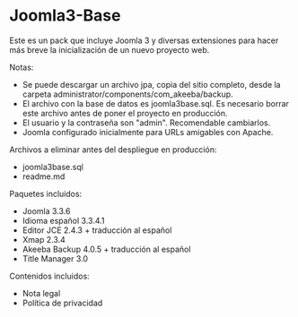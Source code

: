 Joomla3-Base
============

Este es un pack que incluye Joomla 3 y diversas extensiones para hacer más breve la inicialización de un nuevo proyecto web.

Notas:
- Se puede descargar un archivo jpa, copia del sitio completo, desde la carpeta administrator/components/com_akeeba/backup.
- El archivo con la base de datos es joomla3base.sql. Es necesario borrar este archivo antes de poner el proyecto en producción.
- El usuario y la contraseña son "admin". Recomendable cambiarlos.
- Joomla configurado inicialmente para URLs amigables con Apache.

Archivos a eliminar antes del despliegue en producción:
- joomla3base.sql
- readme.md

Paquetes incluidos:
- Joomla 3.3.6
- Idioma español 3.3.4.1
- Editor JCE 2.4.3 + traducción al español
- Xmap 2.3.4
- Akeeba Backup 4.0.5 + traducción al español
- Title Manager 3.0

Contenidos incluidos:
- Nota legal
- Política de privacidad
